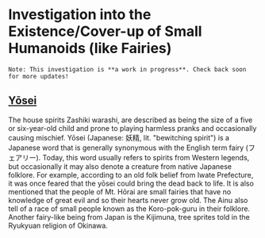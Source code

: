# Investigation into the Existence/Cover-up of Small Humanoids (like Fairies)

```
Note: This investigation is **a work in progress**. Check back soon for more updates!
```


## [Yōsei](https://en.wikipedia.org/wiki/Y%C5%8Dsei)

The house spirits Zashiki warashi, are described as being the size of a five or six-year-old child and prone to playing harmless pranks and occasionally causing mischief.
Yōsei (Japanese: 妖精, lit. "bewitching spirit") is a Japanese word that is generally synonymous with the English term fairy (フェアリー). Today, this word usually refers to spirits from Western legends, but occasionally it may also denote a creature from native Japanese folklore. For example, according to an old folk belief from Iwate Prefecture, it was once feared that the yōsei could bring the dead back to life. It is also mentioned that the people of Mt. Hōrai are small fairies that have no knowledge of great evil and so their hearts never grow old. The Ainu also tell of a race of small people known as the Koro-pok-guru in their folklore. Another fairy-like being from Japan is the Kijimuna, tree sprites told in the Ryukyuan religion of Okinawa.